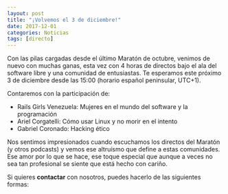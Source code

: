 ```yaml
---
layout: post
title: "¡Volvemos el 3 de diciembre!"
date: 2017-12-01
categories: Noticias
tags: [directo]
---
```

Con las pilas cargadas desde el último Maratón de octubre, venimos de nuevo con muchas ganas, esta vez con 4 horas de directos bajo el ala del software libre y una comunidad de entusiastas. Te esperamos este próximo 3 de diciembre desde las 15:00 (horario español peninsular, UTC+1).

Contaremos con la participación de:
* Rails Girls Venezuela: Mujeres en el mundo del software y la programación
* Ariel Corgatelli: Cómo usar Linux y no morir en el intento
* Gabriel Coronado: Hacking ético

Nos sentimos impresionados cuando escuchamos los directos del Maratón (y otros podcasts) y vemos ese altruísmo que define a estas comunidades. Ese amor por lo que se hace, ese toque especial que aunque a veces no sea tan profesional se siente que está hecho con cariño.

Si quieres **contactar** con nosotros, puedes hacerlo de las siguientes formas:
